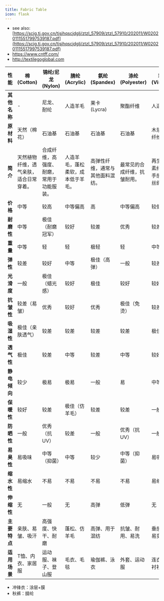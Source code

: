 ```yaml
---
title: Fabric Table
icon: flask
---
```


- see also: [https://scjg.tj.gov.cn/tjsjhqscjdglj/ztzl_57909/ztzl_57910/202011/W020201115517997539187.pdf](https://scjg.tj.gov.cn/tjsjhqscjdglj/ztzl_57909/ztzl_57910/202011/W020201115517997539187.pdf)
- https://www.cntff.com/
- http://textilegoglobal.com

| 性能         | 棉 (Cotton)       | 锦纶/尼龙 (Nylon)       | 腈纶 (Acrylic)       | 氨纶 (Spandex)       | 涤纶 (Polyester)       | 粘纤 (Viscose)       | 莫代尔 (Modal)       | 醋酯纤维 (Acetate)       |
|--------------|-------------------|-------------------------|----------------------|----------------------|------------------------|----------------------|----------------------|--------------------------|
| **其他名称**  | -                 | 尼龙、耐纶              | 人造羊毛             | 莱卡 (Lycra)         | 聚酯纤维               | 人造丝               | -                    | 醋酸纤维                 |
| **原材料**    | 天然（棉花）      | 石油基                  | 石油基               | 石油基               | 石油基                 | 木浆/再生纤维素      | 木浆/再生纤维素      | 木浆/化学处理             |
| **简介**      | 天然植物纤维，透气亲肤，适合日常穿着。 | 合成纤维，高强度、耐磨，常用于功能服装。     | 人造羊毛，蓬松柔软，成本低于羊毛。         | 高弹性纤维，通常与其他面料混纺。           | 最常见的合成纤维，抗皱耐用。              | 再生纤维素纤维，手感类似丝绸。            | 高档再生纤维，比棉更柔软环保。            | 半合成纤维，光泽感接近真丝。              |
| **价格**      | 中等              | 较高                    | 中等偏高             | 高                   | 中等偏高               | 较低                 | 中等偏高             | 中等偏高                 |
| **耐磨性**    | 中等              | 极佳（耐磨冠军）         | 较好                | 较差                | 优秀                   | 较差                | 中等                | 较差                    |
| **重量**      | 中等              | 轻                      | 轻                  | 极轻                | 轻                     | 中等                | 中等                | 轻                      |
| **弹性**      | 较差              | 较好                    | 中等                | 极佳（高弹）         | 一般                   | 较差                | 一般                | 中等                    |
| **光滑度**    | 一般              | 极佳（蜡光感）           | 较好                | 极佳                | 较好                   | 较好                | 极佳                | 极佳                    |
| **抗皱性**    | 较差（易皱）      | 优秀                    | 较好                | 优秀                | 极佳（免烫）           | 较差                | 一般                | 较好                    |
| **吸湿性**    | 极佳（亲肤透气）  | 较差                    | 较差                | 较差                | 较差                   | 极佳                | 极佳                | 较好                    |
| **透气性**    | 极佳              | 较差                    | 中等                | 较差                | 中等                   | 较好                | 极佳                | 较好                    |
| **静电倾向**  | 较少              | 极易                    | 极易                | 一般                | 易                     | 中等                | 较少                | 易                      |
| **保暖性**    | 较好              | 较差                    | 极佳（仿羊毛）       | 较差                | 较差                   | 一般                | 一般                | 一般                    |
| **防晒性**    | 一般              | 优秀（抗UV）            | 较差                | 一般                | 优秀（抗UV）           | 一般                | 一般                | 一般                    |
| **易臭性**    | 易吸味            | 中等（抑菌）            | 中等                | 较少                | 中等（抑菌）           | 易吸味              | 易吸味              | 一般                    |
| **缩水性**    | 易缩水            | 不易                    | 不易                | 不易                | 不易                   | 易缩水              | 轻微缩水            | 易缩水                  |
| **伸缩性**    | 无                | 一般                    | 无                  | 高弹                | 低弹                   | 无                  | 微弹                | 轻微                    |
| **主要特点**  | 亲肤、易皱、吸汗  | 高强度、快干、耐磨       | 蓬松、仿羊毛         | 高弹、用于混纺       | 抗皱、耐用、易洗        | 垂感好、易变形       | 柔软、环保           | 光泽感、易染色             |
| **适用场景**  | T恤、内衣、家居服 | 运动服、袜子、登山服     | 毛衣、毛毯          | 瑜伽裤、泳衣         | 外套、运动服           | 连衣裙、衬衫         | 高端内衣、睡衣       | 礼服衬里、领带             |


- 冲锋衣：涂层+膜
- 秋裤：腈纶